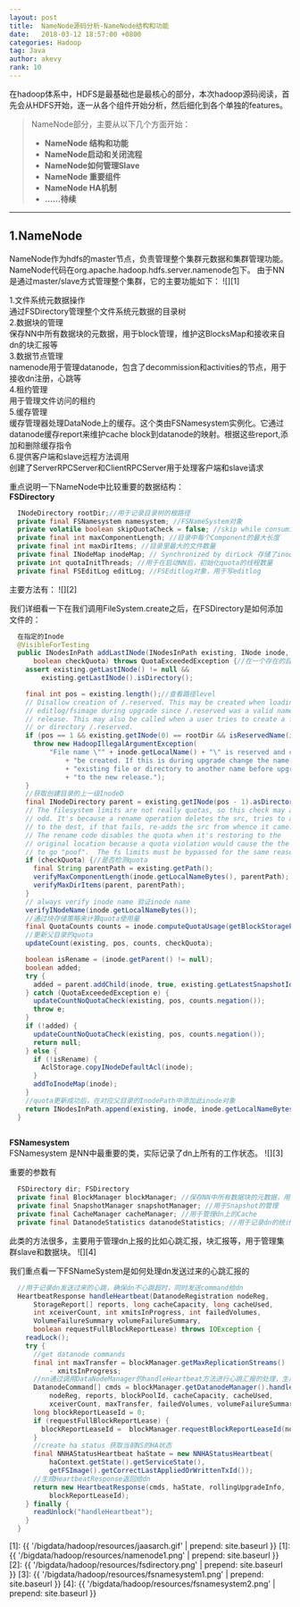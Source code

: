 ```yaml
---
layout: post
title:  NameNode源码分析-NameNode结构和功能 
date:   2018-03-12 18:57:00 +0800
categories: Hadoop
tag: Java
author: akevy
rank: 10
---
```


在hadoop体系中，HDFS是最基础也是最核心的部分，本次hadoop源码阅读，首先会从HDFS开始，逐一从各个组件开始分析，然后细化到各个单独的features。
>NameNode部分，主要从以下几个方面开始：
> - **NameNode 结构和功能**
> - **NameNode启动和关闭流程**
> - **NameNode如何管理Slave**
> - **NameNode 重要组件**
> - **NameNode HA机制**
> -  **......待续**

-------
## 1.NameNode
NameNode作为hdfs的master节点，负责管理整个集群元数据和集群管理功能。NameNode代码在org.apache.hadoop.hdfs.server.namenode包下。
由于NN是通过master/slave方式管理整个集群，它的主要功能如下：
![][1]


1.文件系统元数据操作  
通过FSDirectory管理整个文件系统元数据的目录树  
2.数据块的管理  
保存NN中所有数据块的元数据，用于block管理，维护这BlocksMap和接收来自dn的块汇报等  
3.数据节点管理  
namenode用于管理datanode，包含了decommission和activities的节点，用于接收dn注册，心跳等  
4.租约管理  
	用于管理文件访问的租约  
5.缓存管理  
缓存管理器处理DataNode上的缓存。这个类由FSNamesystem实例化。它通过datanode缓存report来维护cache block到datanode的映射。根据这些report,添加和删除缓存指令  
6.提供客户端和slave远程方法调用  
	创建了ServerRPCServer和ClientRPCServer用于处理客户端和slave请求  

重点说明一下NameNode中比较重要的数据结构：  
**FSDirectory**
```java
  INodeDirectory rootDir;//用于记录目录树的根路径
  private final FSNamesystem namesystem; //FSNameSystem对象
  private volatile boolean skipQuotaCheck = false; //skip while consuming edits 是否跳过quota检测
  private final int maxComponentLength; //目录中每个Component的最大长度
  private final int maxDirItems; //目录里最大的文件数量
  private final INodeMap inodeMap; // Synchronized by dirLock 存储了inodeid和Inode的对应关系
  private int quotaInitThreads; //用于在启动NN后，初始化quota的线程数量
  private final FSEditLog editLog; //FSEditlog对象，用于写editlog
```
主要方法有：
![][2]

我们详细看一下在我们调用FileSystem.create之后，在FSDirectory是如何添加文件的：    
```java
  在指定的Inode
  @VisibleForTesting
  public INodesInPath addLastINode(INodesInPath existing, INode inode,
      boolean checkQuota) throws QuotaExceededException {//在一个存在的目录下边创建文件
    assert existing.getLastINode() != null &&
        existing.getLastINode().isDirectory();

    final int pos = existing.length();//查看路径level
    // Disallow creation of /.reserved. This may be created when loading
    // editlog/fsimage during upgrade since /.reserved was a valid name in older
    // release. This may also be called when a user tries to create a file
    // or directory /.reserved.
    if (pos == 1 && existing.getINode(0) == rootDir && isReservedName(inode)) {
      throw new HadoopIllegalArgumentException(
          "File name \"" + inode.getLocalName() + "\" is reserved and cannot "
              + "be created. If this is during upgrade change the name of the "
              + "existing file or directory to another name before upgrading "
              + "to the new release.");
    }
    //获取创建目录的上一级InodeD
    final INodeDirectory parent = existing.getINode(pos - 1).asDirectory();
    // The filesystem limits are not really quotas, so this check may appear
    // odd. It's because a rename operation deletes the src, tries to add
    // to the dest, if that fails, re-adds the src from whence it came.
    // The rename code disables the quota when it's restoring to the
    // original location because a quota violation would cause the the item
    // to go "poof".  The fs limits must be bypassed for the same reason.
    if (checkQuota) {//是否检测quota
      final String parentPath = existing.getPath();
      verifyMaxComponentLength(inode.getLocalNameBytes(), parentPath);
      verifyMaxDirItems(parent, parentPath);
    }
    // always verify inode name 验证inode name
    verifyINodeName(inode.getLocalNameBytes());
    //通过块存储策略来计算quota使用量
    final QuotaCounts counts = inode.computeQuotaUsage(getBlockStoragePolicySuite());
    //更新父目录的quota
    updateCount(existing, pos, counts, checkQuota);

    boolean isRename = (inode.getParent() != null);
    boolean added;
    try {
      added = parent.addChild(inode, true, existing.getLatestSnapshotId());
    } catch (QuotaExceededException e) {
      updateCountNoQuotaCheck(existing, pos, counts.negation());
      throw e;
    }
    if (!added) {
      updateCountNoQuotaCheck(existing, pos, counts.negation());
      return null;
    } else {
      if (!isRename) {
        AclStorage.copyINodeDefaultAcl(inode);
      }
      addToInodeMap(inode);
    }
    //quota更新成功后，在对应父目录的InodePath中添加此inode对象
    return INodesInPath.append(existing, inode, inode.getLocalNameBytes());
  }
  
```

**FSNamesystem**  
FSNamesystem 是NN中最重要的类，实际记录了dn上所有的工作状态。
![][3]  

重要的参数有  

```java
  FSDirectory dir; FSDirectory
  private final BlockManager blockManager; //保存NN中所有数据块的元数据，用于block管理，维护这BlocksMap和接收来自dn的块汇报等
  private final SnapshotManager snapshotManager; //用于Snapshot的管理
  private final CacheManager cacheManager; //用于管理dn上的Cache
  private final DatanodeStatistics datanodeStatistics; //用于记录dn的统计信息，例如心跳汇报等
```
此类的方法很多，主要用于管理dn上报的比如心跳汇报，块汇报等，用于管理集群slave和数据块。
![][4]

我们重点看一下FSNameSystem是如何处理dn发送过来的心跳汇报的
```java
  //用于记录dn发送过来的心跳，确保dn不心跳超时，同时发送command给dn
  HeartbeatResponse handleHeartbeat(DatanodeRegistration nodeReg,
      StorageReport[] reports, long cacheCapacity, long cacheUsed,
      int xceiverCount, int xmitsInProgress, int failedVolumes,
      VolumeFailureSummary volumeFailureSummary,
      boolean requestFullBlockReportLease) throws IOException {
    readLock();
    try {
      //get datanode commands
      final int maxTransfer = blockManager.getMaxReplicationStreams()
          - xmitsInProgress;
      //nn通过调用DataNodeManager的handleHeartbeat方法进行心跳汇报的处理，生成一组需要被dn执行的cmds命令
      DatanodeCommand[] cmds = blockManager.getDatanodeManager().handleHeartbeat(
          nodeReg, reports, blockPoolId, cacheCapacity, cacheUsed,
          xceiverCount, maxTransfer, failedVolumes, volumeFailureSummary);
      long blockReportLeaseId = 0;
      if (requestFullBlockReportLease) {
        blockReportLeaseId =  blockManager.requestBlockReportLeaseId(nodeReg);
      }
      //create ha status 获取当前NS的HA状态
      final NNHAStatusHeartbeat haState = new NNHAStatusHeartbeat(
          haContext.getState().getServiceState(),
          getFSImage().getCorrectLastAppliedOrWrittenTxId());
      //生成HeartbeatResponse返回给dn
      return new HeartbeatResponse(cmds, haState, rollingUpgradeInfo,
          blockReportLeaseId);
    } finally {
      readUnlock("handleHeartbeat");
    }
  }
```


[1]: {{ '/bigdata/hadoop/resources/jaasarch.gif' | prepend: site.baseurl  }}
[1]: {{ '/bigdata/hadoop/resources/namenode1.png' | prepend: site.baseurl  }}
[2]: {{ '/bigdata/hadoop/resources/fsdirectory.png' | prepend: site.baseurl  }}
[3]: {{ '/bigdata/hadoop/resources/fsnamesystem1.png' | prepend: site.baseurl  }}
[4]: {{ '/bigdata/hadoop/resources/fsnamesystem2.png' | prepend: site.baseurl  }}
